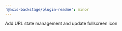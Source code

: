```yaml
---
'@axis-backstage/plugin-readme': minor
---
```


Add URL state management and update fullscreen icon
